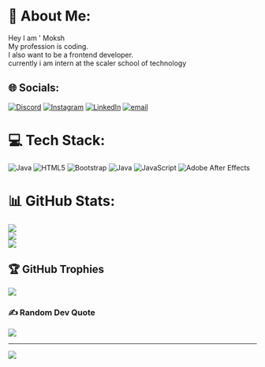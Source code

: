   # 💫 About Me:
Hey I am ' Moksh <br>My profession is coding.<br>I also want to be a frontend developer.<br>currently i am intern at the scaler school of technology 


## 🌐 Socials: 
[![Discord](https://img.shields.io/badge/Discord-%237289DA.svg?logo=discord&logoColor=white)](https://discord.gg/ ) [![Instagram](https://img.shields.io/badge/Instagram-%23E4405F.svg?logo=Instagram&logoColor=white)](https://instagram.com/ ) [![LinkedIn](https://img.shields.io/badge/LinkedIn-%230077B5.svg?logo=linkedin&logoColor=white)](https://linkedin.com/in/www.linkedin.com/in/moxh-sharma-abb13536a) [![email](https://img.shields.io/badge/Email-D14836?logo=gmail&logoColor=white)](mailto:moxhsharma878@gmail.com) 

# 💻 Tech Stack:
![Java](https://img.shields.io/badge/java-%23ED8B00.svg?style=for-the-badge&logo=openjdk&logoColor=white) ![HTML5](https://img.shields.io/badge/html5-%23E34F26.svg?style=for-the-badge&logo=html5&logoColor=white) ![Bootstrap](https://img.shields.io/badge/bootstrap-%238511FA.svg?style=for-the-badge&logo=bootstrap&logoColor=white) ![Java](https://img.shields.io/badge/java-%23ED8B00.svg?style=for-the-badge&logo=openjdk&logoColor=white) ![JavaScript](https://img.shields.io/badge/javascript-%23323330.svg?style=for-the-badge&logo=javascript&logoColor=%23F7DF1E) ![Adobe After Effects](https://img.shields.io/badge/Adobe%20After%20Effects-9999FF.svg?style=for-the-badge&logo=Adobe%20After%20Effects&logoColor=white)
# 📊 GitHub Stats:
![](https://github-readme-stats.vercel.app/api?username=Moksh456&theme=dark&hide_border=false&include_all_commits=false&count_private=false)<br/>
![](https://nirzak-streak-stats.vercel.app/?user=Moksh456&theme=dark&hide_border=false)<br/>
![](https://github-readme-stats.vercel.app/api/top-langs/?username=Moksh456&theme=dark&hide_border=false&include_all_commits=false&count_private=false&layout=compact)

## 🏆 GitHub Trophies
![](https://github-profile-trophy.vercel.app/?username=Moksh456&theme=radical&no-frame=false&no-bg=true&margin-w=4)

### ✍️ Random Dev Quote
![](https://quotes-github-readme.vercel.app/api?type=horizontal&theme=radical)

---
[![](https://visitcount.itsvg.in/api?id=Moksh456&icon=0&color=0)](https://visitcount.itsvg.in)

<!-- Proudly created with GPRM ( https://gprm.itsvg.in ) -->
